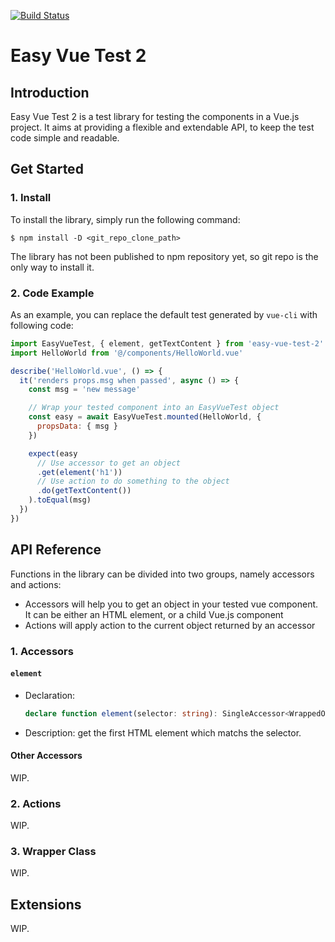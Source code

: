 [![Build Status](https://travis-ci.org/xiGUAwanOU/easy-vue-test-2.svg?branch=master)](https://travis-ci.org/xiGUAwanOU/easy-vue-test-2)

# Easy Vue Test 2

## Introduction
Easy Vue Test 2 is a test library for testing the components in a Vue.js project. It aims at providing a flexible and extendable API, to keep the test code simple and readable.

## Get Started
### 1. Install
To install the library, simply run the following command:
```console
$ npm install -D <git_repo_clone_path>
```

The library has not been published to npm repository yet, so git repo is the only way to install it.

### 2. Code Example
As an example, you can replace the default test generated by `vue-cli` with following code:

```javascript
import EasyVueTest, { element, getTextContent } from 'easy-vue-test-2'
import HelloWorld from '@/components/HelloWorld.vue'

describe('HelloWorld.vue', () => {
  it('renders props.msg when passed', async () => {
    const msg = 'new message'

    // Wrap your tested component into an EasyVueTest object
    const easy = await EasyVueTest.mounted(HelloWorld, {
      propsData: { msg }
    })

    expect(easy
      // Use accessor to get an object
      .get(element('h1'))
      // Use action to do something to the object
      .do(getTextContent())
    ).toEqual(msg)
  })
})
```

## API Reference
Functions in the library can be divided into two groups, namely accessors and actions:
* Accessors will help you to get an object in your tested vue component. It can be either an HTML element, or a child Vue.js component
* Actions will apply action to the current object returned by an accessor

### 1. Accessors
#### `element`
* Declaration:
    ```typescript
    declare function element(selector: string): SingleAccessor<WrappedObject, HTMLElement>;
    ```
* Description: get the first HTML element which matchs the selector.

#### Other Accessors
WIP.

### 2. Actions
WIP.

### 3. Wrapper Class
WIP.

## Extensions
WIP.
